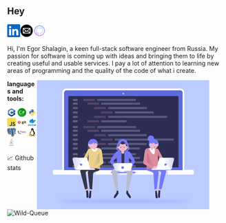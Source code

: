 ## Hey

<a id="tg-link" href="https://www.linkedin.com/in/shalagin-egor/"> 
    <img align="left" alt="Egor's LinkedIN" width="30px" src="https://raw.githubusercontent.com/Wild-Queue/portfolio/main/icons/linkedin.svg"></a>

<a id="li-link" href="mailto:shalagin.e.s@gmail.com">
    <img align="left"alt="Egor's Email" width="30px"  src="https://raw.githubusercontent.com/Wild-Queue/portfolio/main/icons/email.svg"></a>

<a id="gh-link" href="https://github.com/Wild-Queue/"> 
    <img align="left"  alt="Egor's Github" width="30px" src="https://raw.githubusercontent.com/Wild-Queue/portfolio/main/icons/github.svg"></a>

<br/>
<br/>

Hi, I'm Egor Shalagin, a keen full-stack software engineer from Russia. My passion for software is coming up with ideas and bringing them to life by creating useful and usable services. I pay a lot of attention to learning new areas of programming and the quality of the code of what i create.

<img align="right" alt="GIF" src="https://raw.githubusercontent.com/Wild-Queue/portfolio/main/pictures/developers-gif.gif" width="400" height="300" style="margin: 0 7% 0 0" />

**languages and tools:**

<code><img height="20" src="https://raw.githubusercontent.com/github/explore/80688e429a7d4ef2fca1e82350fe8e3517d3494d/topics/cpp/cpp.png"></code>
<code><img height="20" src="https://raw.githubusercontent.com/github/explore/80688e429a7d4ef2fca1e82350fe8e3517d3494d/topics/csharp/csharp.png"></code>
<code><img height="20" src="https://raw.githubusercontent.com/github/explore/80688e429a7d4ef2fca1e82350fe8e3517d3494d/topics/python/python.png"></code>
<code><img height="20" src="https://raw.githubusercontent.com/github/explore/5c058a388828bb5fde0bcafd4bc867b5bb3f26f3/topics/javascript/javascript.png"></code>
<code><img height="20" src="https://raw.githubusercontent.com/github/explore/80688e429a7d4ef2fca1e82350fe8e3517d3494d/topics/git/git.png"></code>
<code><img height="20" src="https://raw.githubusercontent.com/github/explore/80688e429a7d4ef2fca1e82350fe8e3517d3494d/topics/docker/docker.png"></code>
<code><img height="20" src="https://raw.githubusercontent.com/github/explore/80688e429a7d4ef2fca1e82350fe8e3517d3494d/topics/postgresql/postgresql.png"></code>
<code><img height="20" src="https://raw.githubusercontent.com/github/explore/80688e429a7d4ef2fca1e82350fe8e3517d3494d/topics/flask/flask.png"></code>
<code><img height="20" src="https://raw.githubusercontent.com/github/explore/80688e429a7d4ef2fca1e82350fe8e3517d3494d/topics/linux/linux.png"></code>
<code><img height="20" src="https://raw.githubusercontent.com/github/explore/80688e429a7d4ef2fca1e82350fe8e3517d3494d/topics/java/java.png"></code>

📈 Github stats

<p align="left"> <img src="https://github-readme-stats.vercel.app/api?username=wild-queue&show_icons=true&theme=gotham" alt="Wild-Queue" width="350px" />